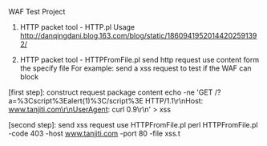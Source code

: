 WAF Test Project 

1. HTTP packet tool - HTTP.pl
Usage http://danqingdani.blog.163.com/blog/static/18609419520144202591392/

2. HTTP packet tool - HTTPFromFile.pl
send http request use content form the specify file
For example: send a xss request to test if the WAF can block


[first step]: construct request package content
echo -ne 'GET /?a=%3Cscript%3Ealert(1)%3C/script%3E HTTP/1.1\r\nHost: www.tanjiti.com\r\nUserAgent: curl 0.9\r\n' > xss

[second step]: send xss request use HTTPFromFile.pl
perl HTTPFromFile.pl -code 403 -host www.tanjiti.com -port 80 -file xss.t 
